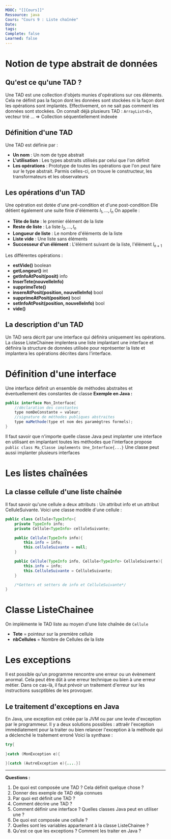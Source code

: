 ```yaml
---
MOOC: "[[Cours]]"
Ressource: java
Cours: "Cours 9 : Liste chaînée"
Date: 
tags: 
Complete: false
Learned: false
---
```

# Notion de type abstrait de données
## Qu'est ce qu'une TAD ?
Une TAD est une collection d'objets munies d'opérations sur ces éléments. Cela ne définit pas la façon dont les données sont stockées ni la façon dont les opérations sont implantés. Effectivement, on ne sait pas comment les données sont stockées.
On connaît déjà plusieurs TAD : `ArrayList<E>`, vecteur trié ... ⇒ Collection séquentiellement indexée

## Définition d'une TAD
Une TAD est définie par :
- **Un nom** : Un nom de type abstrait
- **L'utilisation** : Les types abstraits utilisés par celui que l'on définit
- **Les opérations** : Prototype de toutes les opérations que l'on peut faire sur le type abstrait. Parmis celles-ci, on trouve le constructeur, les transformateurs et les observateurs

## Les opérations d'un TAD
Une opération est dotée d'une pré-condition et d'une post-condition
Elle détient également une suite finie d'éléments $l_1, ..., l_n$
On appelle :
- **Tête de liste** : le premier élément de la liste
- **Reste de liste** : La liste $l_2, ..., l_n$
- **Longueur de liste** : Le nombre d'éléments de la liste
- **Liste vide** : Une liste sans éléments
- **Successeur d'un élément** : L'élément suivant de la liste, l'élément $l_{n+1}$

Les différentes opérations :
- **estVide()** boolean
- **getLongeur()**  int
- **getInfoAtPosit(posit)** info
- **InserTete(nouvelleInfo)**
- **supprimeTete()**
- **insereAtPosit(position, nouvelleInfo)** bool
- **supprimeAtPosit(position)** bool
- **setInfoAtPosit(position, nouvelleInfo)** bool
- **vide()**

## La description d'un TAD
Un TAD sera décrit par une interface qui définira uniquement les opérations. La classe ListeChainee implentera une liste implantant une interface et définira la structure de données utilisée pour représenter la liste et implantera les opérations décrites dans l'interface.

# Définition d'une interface
Une interface définit un ensemble de méthodes abstraites et éventuellement des constantes de classe
**Exemple en Java :**
```Java
public interface Mon_Interface{
	//déclaration des constantes
	type nomDeConstante = valeur;
	//signature de méthodes publiques abstraites
	type maMethode(type et nom des paramègtres formels);
}
```
Il faut savoir que n'importe quelle classe Java peut implanter une interface en utilisant en implantant toutes les méthodes que l'interface propose `public class Ma_Classe implements Une_Interface{...}`
Une classe peut aussi implanter plusieurs interfaces

# Les listes chaînées
## La classe cellule d'une liste chaînée
Il faut savoir qu'une cellule a deux attributs : Un attribut info et un attribut CelluleSuivante. Voici une classe modèle d'une cellule :
```Java
public class Cellule<TypeInfo>{
	private TypeInfo info;
	private Cellule<TypeInfo> celluleSuivante;

	public Cellule(TypeInfo info){
		this.info = info;
		this.celluleSuivante = null;
	}

	public Cellule(TypeInfo info, Cellule<TypeInfo> CelluleSuivante){
		this.info = info;
		this.CelluleSuivante = CelluleSuivante;
	}

	/*Getters et setters de info et CelluleSuivante*/
}
```

# Classe ListeChainee
On implémente le TAD liste au moyen d'une liste chaînée de `Cellule`
- **Tete** = pointeur sur la première cellule
- **nbCellules** = Nombre de Cellules de la liste


# Les exceptions
Il est possible qu'un programme rencontre une erreur ou un évènement anormal. Cela peut être dût à une erreur technique ou bien à une erreur métier. Dans ce cas-là, il faut prévoir un traitement d'erreur sur les instructions suscptibles de les provoquer.

## Le traitement d'exceptions en Java
En Java, une exception est créée par la JVM ou par une levée d'exception par le programmeur. Il y a deux solutions possibles : attraêr l'exception immédiatement pour la traiter ou bien relancer l'exception à la méthode qui a déclenché le traitement erroné
Voici la synthaxe :
```Java
try{
	
}catch (MonException e){

}[catch (AutreException e){....}]
```
---
**Questions :**
1. De quoi est composée une TAD ? Cela définit quelque chose ?
2. Donner des exemple de TAD déja connues
3. Par quoi est définit une TAD ?
5. Comment décrire une TAD ?
6. Comment définir une interface ? Quelles classes Java peut en utiliser une ?
7. De quoi est composée une cellule ?
8. Quelles sont les variables appartenant à la classe ListeChainee ?
9. Qu'est ce que les exceptions ? Comment les traiter en Java ?